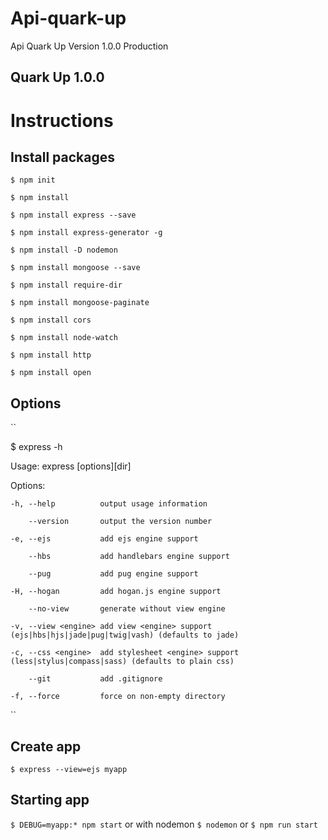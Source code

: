# Api-quark-up
Api Quark Up Version 1.0.0 Production

## Quark Up 1.0.0

# Instructions

## Install packages

``
$ npm init
``

``
$ npm install
``

``
$ npm install express --save
``

``
$ npm install express-generator -g
``

``
$ npm install -D nodemon
``

``
$ npm install mongoose --save
``

``
$ npm install require-dir
``

``
$ npm install mongoose-paginate
``

``
$ npm install cors
``

``
$ npm install node-watch
``

``
$ npm install http
``

``
$ npm install open
``
## Options
``

$ express -h

  Usage: express [options][dir]
  
  Options:
  
    -h, --help          output usage information
    
        --version       output the version number
        
    -e, --ejs           add ejs engine support
    
        --hbs           add handlebars engine support
        
        --pug           add pug engine support
        
    -H, --hogan         add hogan.js engine support
    
        --no-view       generate without view engine
        
    -v, --view <engine> add view <engine> support (ejs|hbs|hjs|jade|pug|twig|vash) (defaults to jade)
    
    -c, --css <engine>  add stylesheet <engine> support (less|stylus|compass|sass) (defaults to plain css)
    
        --git           add .gitignore
        
    -f, --force         force on non-empty directory
``

## Create app

``
$ express --view=ejs myapp
``
## Starting app
``
$ DEBUG=myapp:* npm start
``
or with nodemon
``
$ nodemon
``
or
``
$ npm run start
``
